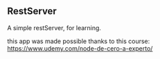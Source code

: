 ## RestServer
A simple restServer, for learning.

this app was made possible thanks to this course: https://www.udemy.com/node-de-cero-a-experto/